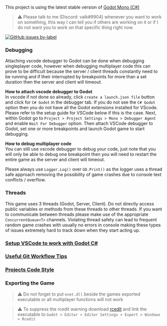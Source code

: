 This project is using the latest stable version of [Godot Mono (C#)](https://godotengine.org/download)  

> ⚠️ Please talk to me (Discord: valk#9904) whenever you want to work on something, this way I can tell you if others are working on it or if I do not want you to work on that specific thing right now.

[![GitHub issues by-label](https://img.shields.io/github/issues/Valks-Games/sankari/coding?color=black)](https://github.com/Valks-Games/sankari/issues?q=is%3Aissue+is%3Aopen+label%3Acoding)

### Debugging
Attaching vscode debugger to Godot can be done when debugging singleplayer code, however when debugging multiplayer code this can prove to be difficult because the server / client threads constantly need to be running and if their interrupted by breakpoints for more than a set duration then the server and client will timeout.

**How to attach vscode debugger to Godot**  
In vscode if not done so already, click `create a launch.json file` button and click for `C# Godot` in the debugger tab. If you do not see the `C# Godot` option then you do not have all the Godot extensions installed for VScode. Please refer to the setup guide for VSCode below if this is the case. Next, within Godot go to `Project > Project Settings > Mono > Debugger Agent` and enable `Wait For Debugger` option. Then attach VSCode debugger to Godot, set one or more breakpoints and launch Godot game to start debugging.

**How to debug multiplayer code**  
You can still use vscode debugger to debug your code, just note that you will only be able to debug one breakpoint then you will need to restart the entire game as the server and client will timeout.

Please always use `Logger.Log()` over `GD.Print()` as the logger uses a thread safe approach removing the possibility of game crashes due to console text conflicts / overflow.

### Threads
This game uses 3 threads (Godot, Server, Client). Do not directly access public variables or methods from these threads to other threads. If you want to communicate between threads please make use of the appropriate `ConcurrentQueue<T>` channels. Violating thread safety can lead to frequent random game crashes with usually no errors in console making these types of issues extremely hard to track down when they start acting up.

### [Setup VSCode to work with Godot C#](https://github.com/Valks-Games/sankari/blob/main/.github/SETUP_VSCODE.md)

### [Useful Git Workflow Tips](https://github.com/Valks-Games/sankari/blob/main/.github/SETUP_GITHUB_FORK.md)

### [Projects Code Style](https://github.com/GodotModules/GodotModulesCSharp/blob/main/.github/FORMATTING_GUIDELINES.md)

### Exporting the Game
> ⚠️ Do not forget to put `enet.dll` beside the games exported executable or all multiplayer functions will not work

> ⚠️ To suppress the rcedit warning download [rcedit](https://github.com/electron/rcedit/releases) and link the executable to `Godot > Editor > Editor Settings > Export > Windows > Rcedit`
